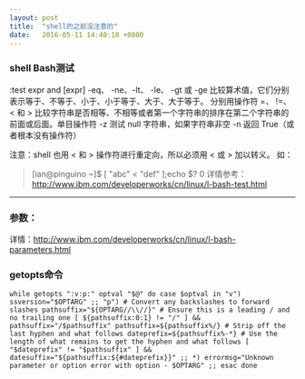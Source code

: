 ```yaml
---
layout: post
title:  "shell的之前没注意的"
date:   2016-05-11 14:40:18 +0800
---
```


### shell Bash测试
:test expr and [expr]
-eq、 -ne、-lt、 -le、 -gt 或 -ge 比较算术值，它们分别表示等于、不等于、小于、小于等于、大于、大于等于。
分别用操作符 =、 !=、< 和 > 比较字符串是否相等、不相等或者第一个字符串的排序在第二个字符串的前面或后面。单目操作符 -z 测试 null 字符串，如果字符串非空 -n 返回 True（或者根本没有操作符）

注意：shell 也用 < 和 > 操作符进行重定向，所以必须用 \< 或 \> 加以转义。
如：
>[ian@pinguino ~]$ [ "abc" \< "def" ];echo $?
>0
详情参考：http://www.ibm.com/developerworks/cn/linux/l-bash-test.html

***
### 参数：
详情：http://www.ibm.com/developerworks/cn/linux/l-bash-parameters.html

### getopts命令

`while getopts ":v:p:" optval "$@"
  do
    case $optval in
      "v")
        ssversion="$OPTARG"
        ;;
      "p")
          # Convert any backslashes to forward slashes
          pathsuffix="${OPTARG//\\//}"
          # Ensure this is a leading / and no trailing one
          [ ${pathsuffix:0:1} != "/" ] && pathsuffix="/$pathsuffix"
          pathsuffix=${pathsuffix%/}
          # Strip off the last hyphen and what follows
          dateprefix=${pathsuffix%-*}
          # Use the length of what remains to get the hyphen and what follows
          [ "$dateprefix" != "$pathsuffix" ] && datesuffix="${pathsuffix:${#dateprefix}}"
          ;;
      *)
         errormsg="Unknown parameter or option error with option - $OPTARG"
      ;;
      esac
  done`



